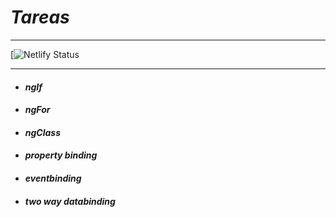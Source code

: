 # *Tareas*
___
[![Netlify Status]()
___

* #### *ngIf*
* #### *ngFor*
* #### *ngClass*

* #### *property binding*
* #### *eventbinding*
* #### *two way databinding*
